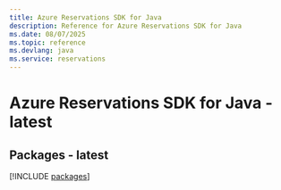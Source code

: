 ```yaml
---
title: Azure Reservations SDK for Java
description: Reference for Azure Reservations SDK for Java
ms.date: 08/07/2025
ms.topic: reference
ms.devlang: java
ms.service: reservations
---
```

# Azure Reservations SDK for Java - latest
## Packages - latest
[!INCLUDE [packages](reservations-index.md)]